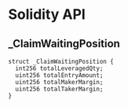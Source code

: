 # Solidity API

## _ClaimWaitingPosition

```solidity
struct _ClaimWaitingPosition {
  int256 totalLeveragedQty;
  uint256 totalEntryAmount;
  uint256 totalMakerMargin;
  uint256 totalTakerMargin;
}
```


